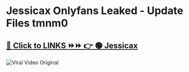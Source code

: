 
 # Jessicax Onlyfans Leaked - Update Files tmnm0

## <h2><a href="https://clipsfans.com/Jessicax&ref=git">🔗 Click to LINKS ⏩⏩ 👉 🟢 Jessicax </a></h2>

<a href="https://clipsfans.com/Jessicax&ref=git" rel="nofollow" data-target="animated-image.originalLink"><img src="https://i.ibb.co.com/xMMVF88/686577567.gif" alt="Viral Video Original" style="max-width: 100%; display: inline-block;" data-target="animated-image.originalImage"></a>

